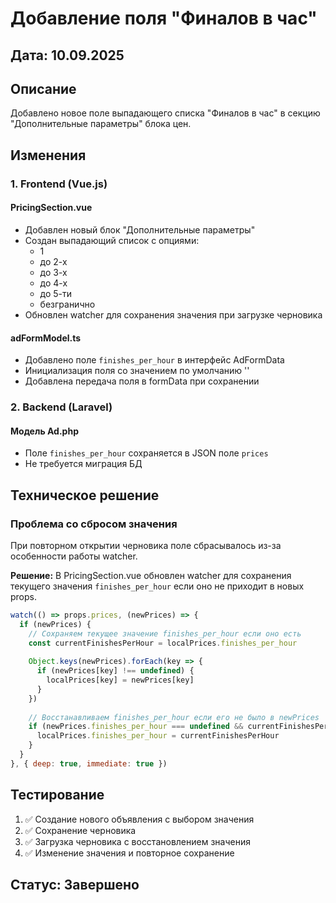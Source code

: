 # Добавление поля "Финалов в час"

## Дата: 10.09.2025

## Описание
Добавлено новое поле выпадающего списка "Финалов в час" в секцию "Дополнительные параметры" блока цен.

## Изменения

### 1. Frontend (Vue.js)

#### PricingSection.vue
- Добавлен новый блок "Дополнительные параметры"
- Создан выпадающий список с опциями:
  - 1
  - до 2-х
  - до 3-х
  - до 4-х
  - до 5-ти
  - безгранично
- Обновлен watcher для сохранения значения при загрузке черновика

#### adFormModel.ts
- Добавлено поле `finishes_per_hour` в интерфейс AdFormData
- Инициализация поля со значением по умолчанию ''
- Добавлена передача поля в formData при сохранении

### 2. Backend (Laravel)

#### Модель Ad.php
- Поле `finishes_per_hour` сохраняется в JSON поле `prices`
- Не требуется миграция БД

## Техническое решение

### Проблема со сбросом значения
При повторном открытии черновика поле сбрасывалось из-за особенности работы watcher.

**Решение:** В PricingSection.vue обновлен watcher для сохранения текущего значения `finishes_per_hour` если оно не приходит в новых props.

```javascript
watch(() => props.prices, (newPrices) => {
  if (newPrices) {
    // Сохраняем текущее значение finishes_per_hour если оно есть
    const currentFinishesPerHour = localPrices.finishes_per_hour
    
    Object.keys(newPrices).forEach(key => {
      if (newPrices[key] !== undefined) {
        localPrices[key] = newPrices[key]
      }
    })
    
    // Восстанавливаем finishes_per_hour если его не было в newPrices
    if (newPrices.finishes_per_hour === undefined && currentFinishesPerHour) {
      localPrices.finishes_per_hour = currentFinishesPerHour
    }
  }
}, { deep: true, immediate: true })
```

## Тестирование
1. ✅ Создание нового объявления с выбором значения
2. ✅ Сохранение черновика
3. ✅ Загрузка черновика с восстановлением значения
4. ✅ Изменение значения и повторное сохранение

## Статус: Завершено